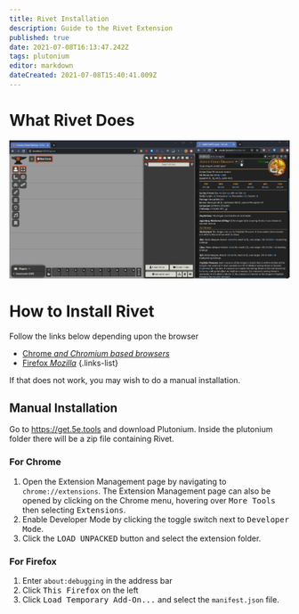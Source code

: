 ```yaml
---
title: Rivet Installation
description: Guide to the Rivet Extension
published: true
date: 2021-07-08T16:13:47.242Z
tags: plutonium
editor: markdown
dateCreated: 2021-07-08T15:40:41.009Z
---
```


# What Rivet Does

![rivet.gif](/assets/rivet/rivet.gif)

# How to Install Rivet
Follow the links below depending upon the browser
- [Chrome *and Chromium based browsers*](https://chrome.google.com/webstore/detail/rivet/igmilfmbmkmpkjjgoabaagaoohhhbjde)
- [Firefox *Mozilla*](https://addons.mozilla.org/en-GB/firefox/addon/rivet/)
{.links-list}

If that does not work, you may wish to do a manual installation.

## Manual Installation
Go to https://get.5e.tools and download Plutonium.
Inside the plutonium folder there will be a zip file containing Rivet.

### For Chrome
1. Open the Extension Management page by navigating to `chrome://extensions`.
  The Extension Management page can also be opened by clicking on the Chrome menu, hovering over <kbd>More Tools</kbd> then selecting <kbd>Extensions</kbd>.
1. Enable Developer Mode by clicking the toggle switch next to <kbd>Developer Mode</kbd>.
1. Click the <kbd>LOAD UNPACKED</kbd> button and select the extension folder.

### For Firefox
1. Enter <code>about:debugging</code> in the address bar
1. Click <kbd>This Firefox</kbd> on the left
1. Click <kbd>Load Temporary Add-On...</kbd> and select the `manifest.json` file.
